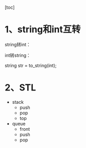[toc]



# 1、string和int互转

string转int：



int转string：

string str = to_string(int);





# 2、STL

* stack
  * push 
  * pop
  * top
* queue
  * front
  * push
  * pop

